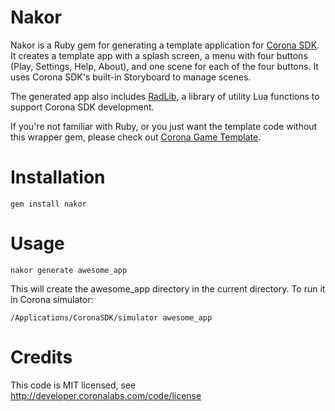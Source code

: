 # Nakor

Nakor is a Ruby gem for generating a template application for [Corona SDK](http://www.coronalabs.com). It creates a template app with a splash screen, a menu with four buttons (Play, Settings, Help, About), and one scene for each of the four buttons. It uses Corona SDK's built-in Storyboard to manage scenes.

The generated app also includes [RadLib](http://radamanthus.github.com/radlib/), a library of utility Lua functions to support Corona SDK development.

If you're not familiar with Ruby, or you just want the template code without this wrapper gem, please check out [Corona Game Template](http://radamanthus.github.com/corona-game-template/).

# Installation

    gem install nakor


# Usage

    nakor generate awesome_app

This will create the awesome_app directory in the current directory. To run it in Corona simulator:

    /Applications/CoronaSDK/simulator awesome_app

# Credits

This code is MIT licensed, see http://developer.coronalabs.com/code/license
